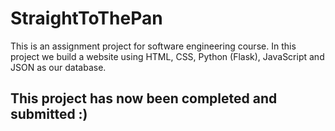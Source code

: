 # StraightToThePan
This is an assignment project for software engineering course. In this project we build a website using HTML, CSS, Python (Flask), JavaScript and JSON as our database.

## This project has now been completed and submitted :)
